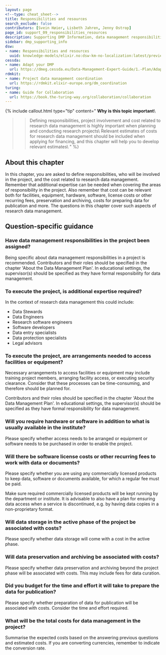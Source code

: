 ```yaml
---
layout: page
<!--type: cheat_sheet-->
title: Responsibilities and resources
search_exclude: false
contributors: [Svein Høier, Lisbeth Jahren, Jenny Ostrop]
page_id: support_09_responsibilities_resources
description: Supporting DMP Information, data management responsibilities, data management resources
sidebar: dmp_supporting_info
dsw:
- name: Responsibilities and resources
  uuid: knowledge-models/elixir.no:dsw-km-no-localization:latest/preview?questionUuid=b450d1a4-b0ad-4e62-8b40-967bad5e1437
cessda:
- name: Adapt your DMP
  url: https://dmeg.cessda.eu/Data-Management-Expert-Guide/1.-Plan/Adapt-your-DMP-Part-1
rdmkit:
- name: Project data management coordination
  url: https://rdmkit.elixir-europe.org/dm_coordination
turing:
- name: Guide for Collaboration
  url: https://book.the-turing-way.org/collaboration/collaboration
---
```


{% include callout.html type="tip" content="
**Why is this topic important**\\
>> Defining responsibilities, project involvement and cost related to research data management is highly important when planning and conducting research projects\\
>> Relevant estimates of costs for research data management should be included when applying for financing, and this chapter will help you to develop relevant estimates\\
" %}

## About this chapter
In this chapter, you are asked to define responsibilities, who will be involved in the project, and the cost related to research data management. Remember that additional expertise can be needed when covering the areas of responsibility in the project. Also remember that cost can be relevant both for facilities, equipment, hardware, software, license costs or other recurring fees, preservation and archiving, costs for preparing data for publication and more. The questions in this chapter cover such aspects of research data management.       


## Question-specific guidance

### Have data management responsibilities in the project been assigned?
Being specific about data management responsibilities in a project is recommended. Contributors and their roles should be specified in the chapter 'About the Data Management Plan'. In educational settings, the supervisor(s) should be specified as they have formal responsibility for data management.

### To execute the project, is additional expertise required?
In the context of research data management this could include:

* Data Stewards
* Data Engineers
* Research software engineers
* Software developers
* Data entry specialists
* Data protection specialists
* Legal advisors

### To execute the project, are arrangements needed to access facilities or equipment?
Necessary arrangements to access facilities or equipment may include training project members, arranging facility access, or executing security clearance. Consider that these processes can be time-consuming, and therefore should be planned for.

Contributors and their roles should be specified in the chapter 'About the Data Management Plan'. In educational settings, the supervisor(s) should be specified as they have formal responsibility for data management.

### Will you require hardware or software in addition to what is usually available in the institute?
Please specify whether access needs to be arranged or equipment or software needs to be purchased in order to enable the project.

### Will there be software license costs or other recurring fees to work with data or documents?
Please specify whether you are using any commercially licensed products to keep data, software or documents available, for which a regular fee must be paid.

Make sure required commercially licensed products will be kept running by the department or institute. It is advisable to also have a plan for ensuring data access when a service is discontinued, e.g. by having data copies in a non-proprietary format.

### Will data storage in the active phase of the project be associated with costs?
Please specify whether data storage will come with a cost in the active phase.

### Will data preservation and archiving be associated with costs?
Please specify whether data preservation and archiving beyond the project phase will be associated with costs. This may include fees for data curation.

### Did you budget for the time and effort it will take to prepare the data for publication?
Please specify whether preparation of data for publication will be associated with costs. Consider the time and effort required.

### What will be the total costs for data management in the project?
Summarise the expected costs based on the answering previous questions and estimated costs. If you are converting currencies, remember to indicate the conversion rate.
